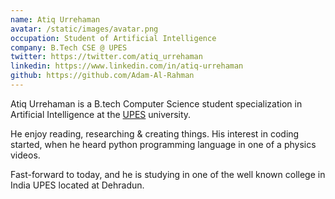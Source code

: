 ```yaml
---
name: Atiq Urrehaman
avatar: /static/images/avatar.png
occupation: Student of Artificial Intelligence
company: B.Tech CSE @ UPES
twitter: https://twitter.com/atiq_urrehaman
linkedin: https://www.linkedin.com/in/atiq-urrehaman
github: https://github.com/Adam-Al-Rahman
---
```


Atiq Urrehaman is a B.tech Computer Science student specialization in Artificial Intelligence at the [UPES](https://www.upes.ac.in/about-us/history) university.

He enjoy reading, researching & creating things. His interest in coding started, when he heard python programming language in one of a physics videos.

Fast-forward to today, and he is studying in one of the well known college in India UPES located at Dehradun.
